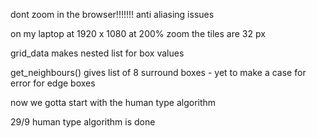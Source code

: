 
dont zoom in the browser!!!!!!!
anti aliasing issues

on my laptop at 1920 x 1080
at 200% zoom the tiles are 32 px

grid_data makes nested list for box values

get_neighbours() gives list of 8 surround boxes -
yet to make a case for error for edge boxes


now we gotta start with the human type algorithm

29/9
human type algorithm is done